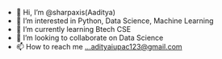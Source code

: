 - 👋 Hi, I’m @sharpaxis(Aaditya)
- 👀 I’m interested in Python, Data Science, Machine Learning
- 🌱 I’m currently learning Btech CSE
- 💞️ I’m looking to collaborate on Data Science
- 📫 How to reach me ...adityaiupac123@gmail.com

<!---
sharpaxis/sharpaxis is a ✨ special ✨ repository because its `README.md` (this file) appears on your GitHub profile.
You can click the Preview link to take a look at your changes.
--->
